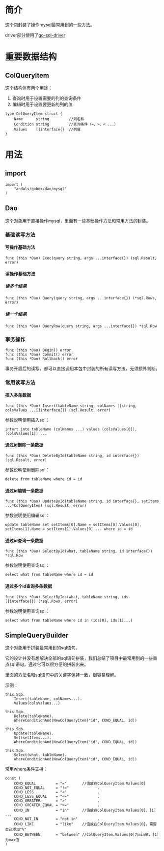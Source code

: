 # 简介

这个包封装了操作mysql最常用到的一些方法。

driver部分使用了[go-sql-driver](https://github.com/go-sql-driver/mysql)

# 重要数据结构

## ColQueryItem

这个结构体有两个用途：

1. 查询时用于设置需要的列的查询条件
2. 编辑时用于设置要更新的列的值

```
type ColQueryItem struct {
	Name      string         //列名称
	Condition string         //查询条件（=、>、< ...）
	Values    []interface{}  //列值
}
```

# 用法

## import

```
import (
    "andals/gobox/dao/mysql"
)
```

## Dao

这个对象用于直接操作mysql，里面有一些基础操作方法和常用方法的封装。

### 基础读写方法

#### 写操作基础方法

```
func (this *Dao) Exec(query string, args ...interface{}) (sql.Result, error)
```

#### 读操作基础方法

##### 读多个结果

```
func (this *Dao) Query(query string, args ...interface{}) (*sql.Rows, error)
```

##### 读一个结果

```
func (this *Dao) QueryRow(query string, args ...interface{}) *sql.Row
```

### 事务操作

```
func (this *Dao) Begin() error
func (this *Dao) Commit() error
func (this *Dao) Rollback() error
```

事务开启后的读写，都可以直接调用本包中封装的所有读写方法，无须额外判断。

### 常用读写方法

#### 插入多条数据

```
func (this *Dao) Insert(tableName string, colNames []string, colsValues ...[]interface{}) (sql.Result, error)
```

参数说明使用插入sql：

```
intert into tableName (colNames ...) values (colsValues[0]), (colsValues[1]) ...
```

#### 通过id删除一条数据

```
func (this *Dao) DeleteById(tableName string, id interface{}) (sql.Result, error)
```

参数说明使用删除sql：

```
delete from tableName where id = id
```

#### 通过id编辑一条数据

```
func (this *Dao) UpdateById(tableName string, id interface{}, setItems ...*ColQueryItem) (sql.Result, error)
```

参数说明使用编辑sql：

```
update tableName set setItems[0].Name = setItems[0].Values[0], setItems[1].Name = setItems[1].Values[0] ... where id = id
```

#### 通过id查询一条数据

```
func (this *Dao) SelectById(what, tableName string, id interface{}) *sql.Row
```

参数说明使用查询sql：

```
select what from tableName where id = id
```

#### 通过多个id查询多条数据

```
func (this *Dao) SelectByIds(what, tableName string, ids []interface{}) (*sql.Rows, error)
```

参数说明使用查询sql：

```
select what from tableName where id in (ids[0], ids[1]...)
```

## SimpleQueryBuilder

这个对象用于拼装最常用到的sql语句。

它的设计并没有想解决全部的sql语句拼装，我们总结了项目中最常用到的一些重点sql语句，通过它可以很方便的拼装出来。

里面的方法名和sql语句中的关键字保持一致，很容易理解。

示例：

```
this.Sqb.
	Insert(tableName, colNames...).
	Values(colsValues...)

this.Sqb.
	Delete(tableName).
	WhereConditionAnd(NewColQueryItem("id", COND_EQUAL, id))

this.Sqb.
	Update(tableName).
	Set(setItems...).
	WhereConditionAnd(NewColQueryItem("id", COND_EQUAL, id))

this.Sqb.
	Select(what, tableName).
	WhereConditionAnd(NewColQueryItem("id", COND_EQUAL, id))
```

常用where条件支持：

```
const (
	COND_EQUAL         = "="       //值放在ColQueryItem.Values[0]
	COND_NOT_EQUAL     = "!="             .
	COND_LESS          = "<"              .
	COND_LESS_EQUAL    = "<="             .
	COND_GREATER       = ">"              .
	COND_GREATER_EQUAL = ">="             .
	COND_IN            = "in"      //值放在ColQueryItem.Values[0]、[1] ...
	COND_NOT_IN        = "not in"         .
	COND_LIKE          = "like"    //值放在ColQueryItem.Values[0]，需要自己添加"%"
	COND_BETWEEN       = "between" //ColQueryItem.Values[0]为min值，[1]为max值
)
```
